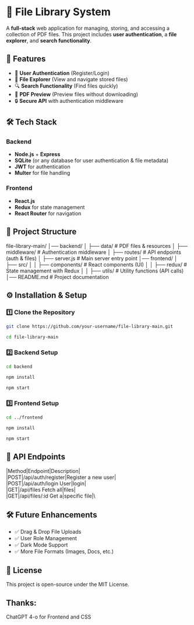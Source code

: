 # 📂 File Library System

A **full-stack** web application for managing, storing, and accessing a collection of PDF files. This project includes **user authentication**, a **file explorer**, and **search functionality**.

## 🚀 Features

- 🔑 **User Authentication** (Register/Login)
- 📁 **File Explorer** (View and navigate stored files)
- 🔍 **Search Functionality** (Find files quickly)
- 📜 **PDF Preview** (Preview files without downloading)
- 🔒 **Secure API** with authentication middleware

## 🛠️ Tech Stack

### Backend
- **Node.js** + **Express**
- **SQLite** (or any database for user authentication & file metadata)
- **JWT** for authentication
- **Multer** for file handling

### Frontend
- **React.js**
- **Redux** for state management
- **React Router** for navigation

## 📂 Project Structure

file-library-main/ 
│── backend/ 
│ ├── data/ # PDF files & resources 
│ ├── middleware/ # Authentication middleware 
│ ├── routes/ # API endpoints (auth & files) 
│ ├── server.js # Main server entry point 
│── frontend/ 
│ ├── src/ 
│ │ ├── components/ # React components (UI) 
│ │ ├── redux/ # State management with Redux 
│ │ ├── utils/ # Utility functions (API calls) 
│── README.md # Project documentation

## ⚙️ Installation & Setup

### 1️⃣ Clone the Repository
```sh
git clone https://github.com/your-username/file-library-main.git
```
```sh
cd file-library-main
```
### 2️⃣ Backend Setup

```sh
cd backend
```
```sh
npm install
```
```sh
npm start
```
### 3️⃣ Frontend Setup

```sh
cd ../frontend
```
```sh
npm install
```
```sh
npm start
```

## 📜 API Endpoints

|Method|Endpoint|Description|\
|POST|/api/auth/register|Register a new user|\
|POST|/api/auth/login	User|login|\
|GET|/api/files	Fetch all|files|\
|GET|/api/files/:id	Get a|specific file|\

## 🛠️ Future Enhancements

- ✅ Drag & Drop File Uploads
- ✅ User Role Management
- ✅ Dark Mode Support
- ✅ More File Formats (Images, Docs, etc.)

## 📜 License
This project is open-source under the MIT License.

## Thanks:
ChatGPT 4-o for Frontend and CSS